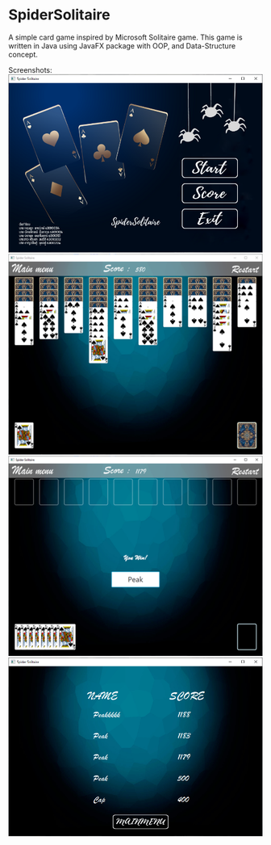 # SpiderSolitaire
A simple card game inspired by Microsoft Solitaire game. This game is written in Java using JavaFX package with OOP, and Data-Structure concept.

Screenshots:
![alt text](https://github.com/Peak793/SpiderSolitaire/blob/master/1.png)
![alt text](https://github.com/Peak793/SpiderSolitaire/blob/master/2.png)
![alt text](https://github.com/Peak793/SpiderSolitaire/blob/master/3.png)
![alt text](https://github.com/Peak793/SpiderSolitaire/blob/master/4.png)

